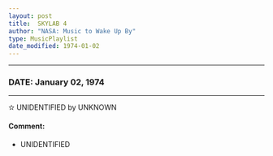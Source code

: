 ```yaml
---
layout: post
title:  SKYLAB 4
author: "NASA: Music to Wake Up By"
type: MusicPlaylist
date_modified: 1974-01-02
---
```


----
### DATE: January 02, 1974
----
✫ UNIDENTIFIED by UNKNOWN

#### Comment:
* UNIDENTIFIED
